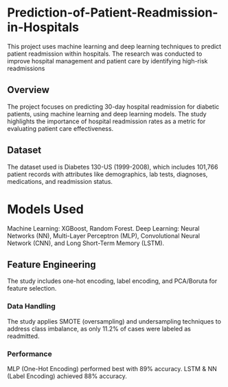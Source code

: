 # Prediction-of-Patient-Readmission-in-Hospitals
This project uses machine learning and deep learning techniques to predict patient readmission within hospitals. The research was conducted to improve hospital management and patient care by identifying high-risk readmissions

## Overview
The project focuses on predicting 30-day hospital readmission for diabetic patients, using machine learning and deep learning models. The study highlights the importance of hospital readmission rates as a metric for evaluating patient care effectiveness.

## Dataset
The dataset used is Diabetes 130-US (1999-2008), which includes 101,766 patient records with attributes like demographics, lab tests, diagnoses, medications, and readmission status.

# Models Used
Machine Learning: XGBoost, Random Forest.
Deep Learning: Neural Networks (NN), Multi-Layer Perceptron (MLP), Convolutional Neural Network (CNN), and Long Short-Term Memory (LSTM).

## Feature Engineering
The study includes one-hot encoding, label encoding, and PCA/Boruta for feature selection.

### Data Handling
The study applies SMOTE (oversampling) and undersampling techniques to address class imbalance, as only 11.2% of cases were labeled as readmitted.

### Performance
MLP (One-Hot Encoding) performed best with 89% accuracy.
LSTM & NN (Label Encoding) achieved 88% accuracy.
